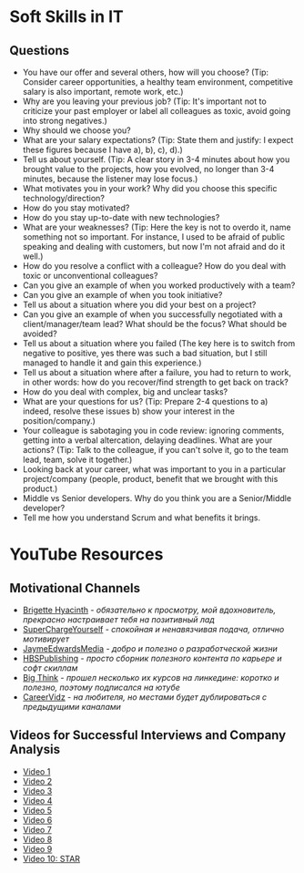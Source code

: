 # **Soft Skills in IT**

## **Questions**

- You have our offer and several others, how will you choose? (Tip: Consider career opportunities, a healthy team environment, competitive salary is also important, remote work, etc.)
- Why are you leaving your previous job? (Tip: It's important not to criticize your past employer or label all colleagues as toxic, avoid going into strong negatives.)
- Why should we choose you?
- What are your salary expectations? (Tip: State them and justify: I expect these figures because I have a), b), c), d).)
- Tell us about yourself. (Tip: A clear story in 3-4 minutes about how you brought value to the projects, how you evolved, no longer than 3-4 minutes, because the listener may lose focus.)
- What motivates you in your work? Why did you choose this specific technology/direction?
- How do you stay motivated?
- How do you stay up-to-date with new technologies?
- What are your weaknesses? (Tip: Here the key is not to overdo it, name something not so important. For instance, I used to be afraid of public speaking and dealing with customers, but now I'm not afraid and do it well.)
- How do you resolve a conflict with a colleague? How do you deal with toxic or unconventional colleagues?
- Can you give an example of when you worked productively with a team?
- Can you give an example of when you took initiative?
- Tell us about a situation where you did your best on a project?
- Can you give an example of when you successfully negotiated with a client/manager/team lead? What should be the focus? What should be avoided?
- Tell us about a situation where you failed (The key here is to switch from negative to positive, yes there was such a bad situation, but I still managed to handle it and gain this experience.)
- Tell us about a situation where after a failure, you had to return to work, in other words: how do you recover/find strength to get back on track?
- How do you deal with complex, big and unclear tasks?
- What are your questions for us? (Tip: Prepare 2-4 questions to a) indeed, resolve these issues b) show your interest in the position/company.)
- Your colleague is sabotaging you in code review: ignoring comments, getting into a verbal altercation, delaying deadlines. What are your actions? (Tip: Talk to the colleague, if you can't solve it, go to the team lead, team, solve it together.)
- Looking back at your career, what was important to you in a particular project/company (people, product, benefit that we brought with this product.)
- Middle vs Senior developers. Why do you think you are a Senior/Middle developer?
- Tell me how you understand Scrum and what benefits it brings.

# **YouTube Resources**

## **Motivational Channels**
- [Brigette Hyacinth](https://www.youtube.com/c/BrigetteHyacinth) - _обязательно к просмотру, мой вдохновитель, прекрасно настраивает тебя на позитивный лад_
- [SuperChargeYourself](https://www.youtube.com/c/SuperChargeYourself) - _спокойная и ненавязчивая подача, отлично мотивирует_
- [JaymeEdwardsMedia](https://www.youtube.com/c/JaymeEdwardsMedia) - _добро и полезно о разработческой жизни_
- [HBSPublishing](https://www.youtube.com/hbspublishing) - _просто сборник полезного контента по карьере и софт скиллам_
- [Big Think](https://www.youtube.com/c/bigthink) - _прошел несколько их курсов на линкедине: коротко и полезно, поэтому подписался на ютубе_
- [CareerVidz](https://www.youtube.com/c/CareerVidz/videos) - _на любителя, но местами будет дублироваться с предыдущими каналами_

## **Videos for Successful Interviews and Company Analysis**
- [Video 1](https://www.youtube.com/watch?v=PlHmJrB2B_0&t=3s)
- [Video 2](https://www.youtube.com/watch?v=xu2QgQ2MoJ0)
- [Video 3](https://www.youtube.com/watch?v=A9rlkO8SwaY)
- [Video 4](https://www.youtube.com/watch?v=dCdWHxwnY9w)
- [Video 5](https://www.youtube.com/watch?v=_h_6LVqaya4)
- [Video 6](https://www.youtube.com/watch?v=vLMeUGQVylo&t=2s)
- [Video 7](https://www.youtube.com/watch?v=wjxAJ0typmk)
- [Video 8](https://www.youtube.com/watch?v=pTD6hNwMCYk)
- [Video 9](https://www.youtube.com/watch?v=5GOJ-H6qmYY)
- [Video 10: STAR](https://www.youtube.com/watch?v=8QfSnuL8Ny8)
